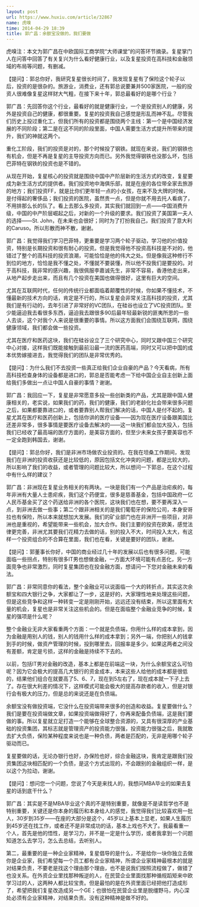 ```yaml
---
layout: post
url: https://www.huxiu.com/article/32867
name: 虎嗅
time: 2014-04-29 18:39
title: 郭广昌：余额宝没做的，我们要做
---
```

虎嗅注：本文为郭广昌在中欧国际工商学院“大师课堂”的问答环节摘录。复星掌门人在问答中回答了有关复兴为什么看好健康行业，以及复星投资在高科技和金融领域的布局等问题，有删减。

【提问】：郭总你好，我研究复星很长时间了，我发现复星有了保险这个轮子以后，投资的是很杂的。旅游业，消费业，还有郭总说要兼并500家医院，一般的投资人很难像复星这样财大气粗，在接下来十年，郭总最看好的是哪个行业？

郭广昌：先回答你这个行业，最看好的就是健康行业，一个是投资别人的健康，另外是投资自己的健康，都很重要。复星的投资我自己感觉是形乱而神不乱。尽管我们历史上投过重化工，但我们所有的投资都是围绕两个主线：第一个是中国经济发展的不同阶段；第二是在这不同的阶段里面，中国人需要生活方式提升所带来的提升，我们的神就这两个。

重化工阶段，我们的投资是对的，那个时候投了钢铁。就现在来说，我们的钢铁也有机会，但是不再是复星的主导投资方向而已。另外我觉得钢铁也没那么坏，包括巴菲特在钢铁的投资也是不错的。

从现在开始，复星核心的投资就是围绕中国中产阶层新的生活方式的改变，复星要成为新生活方式的提供者。我们投资地中海俱乐部，就是在座的各位带全家去旅游的地方；我们投资FF，就是比你们更年轻一点的小女孩，在来不及大牌的时候，是付得起的奢侈品；我们投资的医院，虽然贵一点，但是你就不用去托人看病了，不用排那么长的队了。看上去那么多投资，其实我们就回到一点——中国消费升级，中国的中产阶层崛起之后，对新的一个升级的要求。我们投资了美国第一夫人的选择——St. John，在未来也会很好；同时为了打扮我自己，我们投资了意大利的Caruso。所以形散而神不散，谢谢。

郭广昌：我觉得我们学习巴菲特，更重要是学习两个轮子驱动，学习他的价值投资，特别是长期投资和很有耐心的投资。但是我觉得他不投资高科技是不对的，他错过了整个的高科技的投资浪潮，可能恰恰是他的伟大之处。但是像我这种修行不到位的地方，恰恰是我不懂之处，不懂就不要装懂，所以他不投我们是要投的。对于高科技，我非常的感兴趣，我很佩服李嘉诚先生，非常不容易，香港他走出来，从地产起步走出来，而且有几个投资在美国也做得很好，这里有巨大的空间。

尤其在互联网时代，任何的传统行业都面临着颠覆性的时候，你如果不懂技术，不懂最新的技术方向的话，肯定是不行的，所以复星会非常关注高科技的投资，尤其我们是有行动的，去年引进了非常好的VC团队，在硅谷也设立了VC投资团队。至少能逼迫我去看很多东西，逼迫我去跟很多90后最年轻最新锐的匪夷所思的一些人去谈，这个对我个人来说是很重要的事情。所以这方面我们会围绕互联网，围绕健康领域，我们都会做一些投资。

尤其在医疗和医药这块，我们在硅谷设立了三个研究中心，同时又跟中国三个研究中心对接，这样我们既能接触到最前沿最一流的医药高端，同时又可以把中国的成本优势嫁接进去，我觉得我们的团队是非常优秀的。

【提问】：为什么我们不去投资一些真正给我们企业自豪的产品？今天看病，所有高科技检查身体的设备都是进口的，郭总是否能考虑一下给中国企业自主创新上面给我们多做出一点让中国人自豪的事情？谢谢。

郭广昌：我回应一下，复星是非常愿意多投一些创新类的产品，尤其是跟中国人健康相关的，老实说，如果我们的药，我们的健康，我们的老龄化社会带来很多问题之后，如果都要靠进口的，或者要靠别人帮我们解决的话，中国人是付不起的。复星尤其在医疗和医药创新上，包括你讲的医疗设备——因为现在医疗设备跟美国比还差非常多，很多事情是要医疗设备去解决的——这一块我们都会加大投入，包括我们已经收了最高端的医疗方面的，是美容方面的，但至少未来女孩子要美容也不一定全跑到韩国去，谢谢。

【提问】：郭总你好，我们是非洲市场做农业投资的。在我在坦桑工作期间，发现我们在非洲的投资收获还是比较低的，原因包括文化冲突的问题，都是比较大的，所以影响了我们的收益，或者管理的问题比较大，所以想问一下郭总，在这个过程中有什么样的建议？

郭广昌：非洲现在复星业务相关的有两块。一块是我们有一个产品是治疟疾的，每年非洲有大量人士患疟疾，我们这个药便宜，很多是慈善基金，包括中国政府一亿人民币基金买了这个药送给非洲的各个医院，这块我们也在想，要不要再深入一点，到非洲去做一些事；第二个跟非洲相关的是我们葡萄牙的保险公司，本身安哥拉也有保险，所以本来就想加大发展。我们的矿业部门也在非洲开一些项目，对非洲也是重视的，希望能带来一些机会，加大合作。我们主要的投资在欧美，感觉法律更完善，非洲尤其要我们花精力去做的话，别的投入不大，时间投入太大，有这样一个投资组合的不合算在里面，我们也在看，关键是要好的团队，谢谢。

【提问】：郭董事长你好，中国的商业经过几十年的发展以后也有很多问题，可能面临一些拐点，特别有很多IT男也想做金融，一方面大环境可能有点恶化，另一方面竞争也非常激烈，同时复星集团也在投金融方面，想请问一下您对金融未来的看法。

郭广昌：非常同意你的看法，整个金融业可以说面临一个大的转折点，其实这次余额宝和四大银行之争，大家都让了一步，这是好的，大家理性地来处理这些问题，但是这些竞争和这样一种转变一定是刚刚开始，远远还没有结束，所以这里面有大量的机会，复星也是非常关注这些机会的。但是在面临整个金融业竞争的时候，复星的强项是什么呢？

整个金融业无非大家看重两个方面：一个就是负债端，你用什么样的成本拿到，因为金融是用别人的钱，别人的钱用什么样的成本拿到；另外一端，你把别人的钱拿到手的时候，做资产管理的时候，投到哪里去，回报率是多少。如果这两者之间没有差额，肯定是亏损，这样的金融是持续不下去的。

以前，包括IT男对金融的改造，基本上都是在前端这一块，为什么余额宝这么可怕呢？因为它会极大的提高几大银行的资金成本，本来这些人给他的成本都是很低的，结果他们组合在就要高了5、6、7，现在到5左右了，现在成本就一下子上去了。存在很大利差的情况下，这样模式可能会极大的提高存款者的收入，但是对银行会有极大的压力，但是总的来说还是在负债端。

余额宝没有做投资端，它没什么在投资端带来很多的创造和收益。复星要做什么？我们是要在投资端做文章，如果投资端做得好了，你再来配备负债端，这是我们要做的事。所以复星就立足打造一个能够在全球整合资源的，又具有很深厚的产业基础的投资集团，其标志就是管理资产的投资能力很强，投资能力很强之后，我就敢去扩大负债，保险某种程度来说也是一种负债，两者是匹配的，无非是用哪个轮子驱动而已。

复星要做的话，无论办银行也好，办保险也好，综合金融这块，我肯定是跟我们投资集团这块相匹配的一个负债，是这个方式出现的，不会跟别的金融组织一样，是以这个为拉动，谢谢。

【提问】：想问您一个问题，您说了今天是来找人的，我想问MBA毕业的如果去复星的话到底干什么？

郭广昌：其实是不是MBA毕业这个真的不是特别重要，就像是不是读哲学也不是特别重要，关键还是你本身的履历和本身给人的感觉，我觉得我们比较喜欢用一批人，30岁到35岁——在座的大部分是这个，45岁以上基本上显老，如果人生履历到45岁还在找工作，或者还不是非常成功的话，基本上戏也不大了。我最看重一个人，首先是他的悟性，是学习力，并不是一定是什么学历，或者我拿到一个问题知道怎么去学习，怎么去总结，去听别人。

第二，最重要的是一种企业家精神，复星倡导的是什么，不是给你一块你独立去做你是企业家，我们希望每一个员工都有企业家精神，所谓企业家精神最根本的就是对结果负责，不要老是找这个理由那个理由，也不是说我们按照流程做了，做错了也没关系。在外资企业里找那种叛逆的人，在民营企业里面找那种循规蹈矩来中欧学习过的人，这两种人都比较宝贵。但是最怕的是在外资里面已经把他打造成形了，希望把我们复星改造成另一个GE；也很怕在民营企业里是脱缰野马，内心深处必须有企业家精神，对结果负责。没有这种精神是做不好的。

